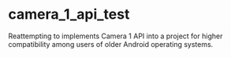 # camera_1_api_test
Reattempting to implements Camera 1 API into a project for higher compatibility among users of older Android operating systems.
